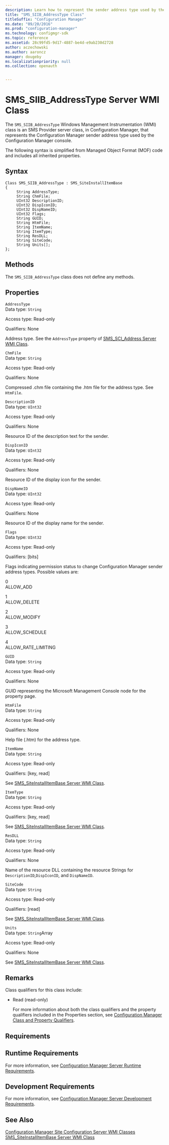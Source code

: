 ```yaml
---
description: Learn how to represent the sender address type used by the Configuration Manager console with the SMS_SIIB_AddressType class. 
title: "SMS_SIIB_AddressType Class"
titleSuffix: "Configuration Manager"
ms.date: "09/20/2016"
ms.prod: "configuration-manager"
ms.technology: configmgr-sdk
ms.topic: reference
ms.assetid: 28c99fd5-9d17-4887-be4d-e9ab230d2728
author: aczechowski
ms.author: aaroncz
manager: dougeby
ms.localizationpriority: null
ms.collection: openauth


---
```

# SMS_SIIB_AddressType Server WMI Class
The `SMS_SIIB_AddressType` Windows Management Instrumentation (WMI) class is an SMS Provider server class, in Configuration Manager, that represents the Configuration Manager sender address type used by the Configuration Manager console.  

 The following syntax is simplified from Managed Object Format (MOF) code and includes all inherited properties.  

## Syntax  

```  
Class SMS_SIIB_AddressType : SMS_SiteInstallItemBase   
{  
     String AddressType;  
     String ChmFile;  
     UInt32 DescriptionID;  
     UInt32 DispIconID;  
     UInt32 DispNameID;  
     UInt32 Flags;  
     String GUID;  
     String HtmFile;  
     String ItemName;  
     String ItemType;  
     String ResDLL;  
     String SiteCode;  
     String Units[];  
};  
```  

## Methods  
 The `SMS_SIIB_AddressType` class does not define any methods.  

## Properties  
 `AddressType`  
 Data type: `String`  

 Access type: Read-only  

 Qualifiers: None  

 Address type. See the `AddressType` property of [SMS_SCI_Address Server WMI Class](../../../../../develop/reference/core/servers/configure/sms_sci_address-server-wmi-class.md).  

 `ChmFile`  
 Data type: `String`  

 Access type: Read-only  

 Qualifiers: None  

 Compressed .chm file containing the .htm file for the address type. See `HtmFile`.  

 `DescriptionID`  
 Data type: `UInt32`  

 Access type: Read-only  

 Qualifiers: None  

 Resource ID of the description text for the sender.  

 `DispIconID`  
 Data type: `UInt32`  

 Access type: Read-only  

 Qualifiers: None  

 Resource ID of the display icon for the sender.  

 `DispNameID`  
 Data type: `UInt32`  

 Access type: Read-only  

 Qualifiers: None  

 Resource ID of the display name for the sender.  

 `Flags`  
 Data type: `UInt32`  

 Access type: Read-only  

 Qualifiers: [bits]  

 Flags indicating permission status to change Configuration Manager sender address types. Possible values are:  

 0  
 ALLOW_ADD  

 1  
 ALLOW_DELETE  

 2  
 ALLOW_MODIFY  

 3  
 ALLOW_SCHEDULE  

 4  
 ALLOW_RATE_LIMITING  

 `GUID`  
 Data type: `String`  

 Access type: Read-only  

 Qualifiers: None  

 GUID representing the Microsoft Management Console node for the property page.  

 `HtmFile`  
 Data type: `String`  

 Access type: Read-only  

 Qualifiers: None  

 Help file (.htm) for the address type.  

 `ItemName`  
 Data type: `String`  

 Access type: Read-only  

 Qualifiers: [key, read]  

 See [SMS_SiteInstallItemBase Server WMI Class](../../../../../develop/reference/core/servers/configure/sms_siteinstallitembase-server-wmi-class.md).  

 `ItemType`  
 Data type: `String`  

 Access type: Read-only  

 Qualifiers: [key, read]  

 See [SMS_SiteInstallItemBase Server WMI Class](../../../../../develop/reference/core/servers/configure/sms_siteinstallitembase-server-wmi-class.md).  

 `ResDLL`  
 Data type: `String`  

 Access type: Read-only  

 Qualifiers: None  

 Name of the resource DLL containing the resource Strings for `DescriptionID`,`DispIconID`, and `DispNameID`.  

 `SiteCode`  
 Data type: `String`  

 Access type: Read-only  

 Qualifiers: [read]  

 See [SMS_SiteInstallItemBase Server WMI Class](../../../../../develop/reference/core/servers/configure/sms_siteinstallitembase-server-wmi-class.md).  

 `Units`  
 Data type: `String`Array  

 Access type: Read-only  

 Qualifiers: None  

 See [SMS_SiteInstallItemBase Server WMI Class](../../../../../develop/reference/core/servers/configure/sms_siteinstallitembase-server-wmi-class.md).  

## Remarks  
 Class qualifiers for this class include:  

- Read (read-only)  

  For more information about both the class qualifiers and the property qualifiers included in the Properties section, see [Configuration Manager Class and Property Qualifiers](../../../../../develop/reference/misc/class-and-property-qualifiers.md).  

## Requirements  

## Runtime Requirements  
 For more information, see [Configuration Manager Server Runtime Requirements](../../../../../develop/core/reqs/server-runtime-requirements.md).  

## Development Requirements  
 For more information, see [Configuration Manager Server Development Requirements](../../../../../develop/core/reqs/server-development-requirements.md).  

## See Also  
 [Configuration Manager Site Configuration Server WMI Classes](../../../../../develop/reference/core/servers/configure/site-configuration-server-wmi-classes.md)   
 [SMS_SiteInstallItemBase Server WMI Class](../../../../../develop/reference/core/servers/configure/sms_siteinstallitembase-server-wmi-class.md)
